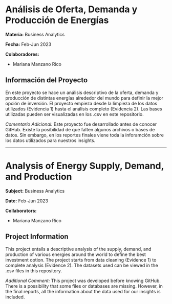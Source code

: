 # Análisis de Oferta, Demanda y Producción de Energías

**Materia:**
Business Analytics

**Fecha:**
Feb-Jun 2023

**Colaboradores:**
* Mariana Manzano Rico

## Información del Proyecto
En este proyecto se hace un análisis descriptivo de la oferta, demanda y producción de distintas energías alrededor del mundo para definir la mejor opción de inversión. El proyecto empieza desde la limpieza de los datos utilizados (Evidencia 1) hasta el análisis completo (Evidencia 2). Las bases utilizadas pueden ser visualizadas en los .csv en este repositorio.

*Comentario Adicional:* Este proyecto fue desarrollado antes de conocer GitHub. Existe la posibilidad de que falten algunos archivos o bases de datos. Sin embargo, en los reportes finales viene toda la inforamción sobre los datos utilizados para nuestros insights. 

_______________________________________________________________________________________________________________________________________________________
# Analysis of Energy Supply, Demand, and Production

**Subject:**
Business Analytics

**Date:**
Feb-Jun 2023

**Collaborators:**
* Mariana Manzano Rico

## Project Information
This project entails a descriptive analysis of the supply, demand, and production of various energies around the world to define the best investment option. The project starts from data cleaning (Evidence 1) to complete analysis (Evidence 2). The datasets used can be viewed in the .csv files in this repository.

*Additional Comment:* This project was developed before knowing GitHub. There is a possibility that some files or databases are missing. However, in the final reports, all the information about the data used for our insights is included.
